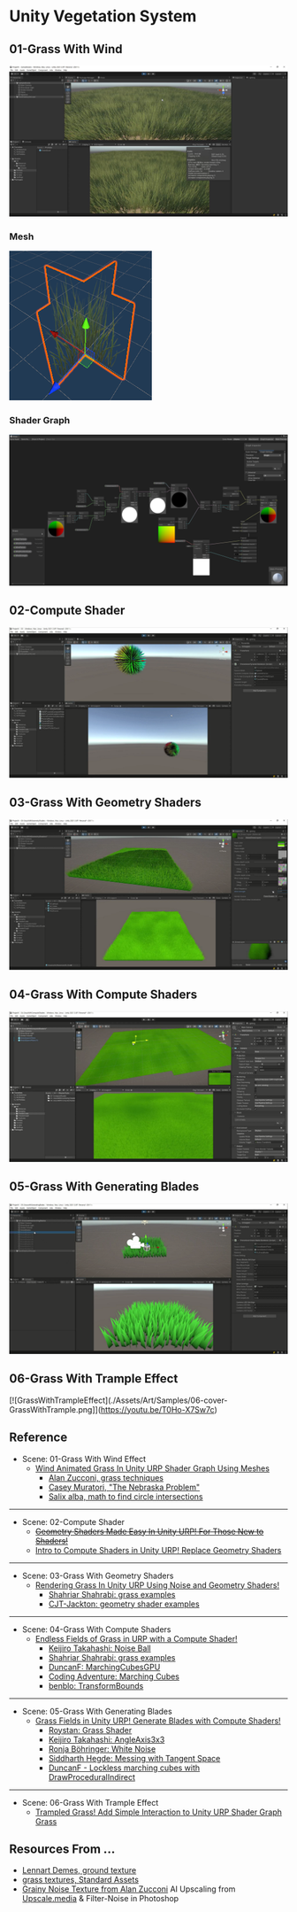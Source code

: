 # Unity Vegetation System

## 01-Grass With Wind
[![GrassWithWind](./Assets/Art/Samples/01-cover-vegetation.png)](https://youtu.be/jnDkbWfy9xI)

### Mesh
![mesh-card](./Assets/Art/Samples/mesh-card.png)

### Shader Graph
![shader-graph](./Assets/Art/Samples/shaderGraph.png)

## 02-Compute Shader
[![ComputeShader](./Assets/Art/Samples/02-cover-ComputeShader.png)](https://youtu.be/UIM5r9QLgNg)

## 03-Grass With Geometry Shaders
[![GrassWithGeometryShaders](./Assets/Art/Samples/03-cover-GrassWithGeometryShaders.png)](https://youtu.be/1pL7GS5mEPA)

## 04-Grass With Compute Shaders
[![GrassWithComputeShaders](./Assets/Art/Samples/04-cover-GrassWithComputeShaders.png)](https://youtu.be/ODRMUu2rpNc)

## 05-Grass With Generating Blades
[![GrassWithGeneratingBlades](./Assets/Art/Samples/05-cover-GrassWithGeneratingBlades.png)](https://youtu.be/iCve6qVbe1M)

## 06-Grass With Trample Effect
[![GrassWithTrampleEffect](./Assets/Art/Samples/06-cover-GrassWithTrample.png]](https://youtu.be/T0Ho-X7Sw7c)

## Reference
* Scene: 01-Grass With Wind Effect
  * [Wind Animated Grass In Unity URP Shader Graph Using Meshes](https://youtu.be/JDpt9xYaUYc)
    * [Alan Zucconi, grass techniques](https://www.alanzucconi.com/2018/07/28/shader-showcase-saturday-3/#more-9545)
    * [Casey Muratori, "The Nebraska Problem"](https://caseymuratori.com/blog_0011)
    * [Salix alba, math to find circle intersections](https://math.stackexchange.com/questions/256100/how-can-i-find-the-points-at-which-two-circles-intersect)
___
* Scene: 02-Compute Shader
  * ~~[Geometry Shaders Made Easy In Unity URP! For Those New to Shaders!](https://youtu.be/7C-mA08mp8o)~~
  * [Intro to Compute Shaders in Unity URP! Replace Geometry Shaders](https://youtu.be/EB5HiqDl7VE)
___
* Scene: 03-Grass With Geometry Shaders
  * [Rendering Grass In Unity URP Using Noise and Geometry Shaders!](https://youtu.be/YghAbgCN8XA)
    * [Shahriar Shahrabi: grass examples](https://shahriyarshahrabi.medium.com/volumetric-grass-shader-28ebb9f6860b)
    * [CJT-Jackton: geometry shader examples](https://github.com/CJT-Jackton/URP-Geometry-Shader-Example)
___
* Scene: 04-Grass With Compute Shaders
  * [Endless Fields of Grass in URP with a Compute Shader!](https://youtu.be/c1JThTu6-Ok)
    * [Keijiro Takahashi: Noise Ball](https://github.com/keijiro/NoiseBall2)
    * [Shahriar Shahrabi: grass examples](https://shahriyarshahrabi.medium.com/volumetric-grass-shader-28ebb9f6860b)
    * [DuncanF: MarchingCubesGPU](https://gist.github.com/DuncanF/353509dd397ea5f292fa52d1b9b5133d)
    * [Coding Adventure: Marching Cubes](https://youtu.be/M3iI2l0ltbE)
    * [benblo: TransformBounds](https://answers.unity.com/questions/361275/cant-convert-bounds-from-world-coordinates-to-loca.html)
___
* Scene: 05-Grass With Generating Blades
  * [Grass Fields in Unity URP! Generate Blades with Compute Shaders!](https://youtu.be/DeATXF4Szqo)
    * [Roystan: Grass Shader](https://roystan.net/articles/grass-shader/)
    * [Keijiro Takahashi: AngleAxis3x3](https://gist.github.com/keijiro/ee439d5e7388f3aafc5296005c8c3f33)
    * [Ronja Böhringer: White Noise](https://www.ronja-tutorials.com/post/024-white-noise/)
    * [Siddharth Hegde: Messing with Tangent Space](https://www.gamedeveloper.com/programming/messing-with-tangent-space)
    * [DuncanF - Lockless marching cubes with DrawProceduralIndirect](https://gist.github.com/DuncanF/353509dd397ea5f292fa52d1b9b5133d)
___    
* Scene: 06-Grass With Trample Effect
  * [Trampled Grass! Add Simple Interaction to Unity URP Shader Graph Grass](https://youtu.be/AmO7k-Lr0XM)

## Resources From ... 
  * [Lennart Demes, ground texture](https://ambientcg.com/view?id=Ground003)
  * [grass textures, Standard Assets](https://assetstore.unity.com/packages/essentials/asset-packs/standard-assets-for-unity-2018-4-32351)
  * [Grainy Noise Texture from Alan Zucconi](https://www.alanzucconi.com/2019/10/08/journey-sand-shader-3/) AI Upscaling from [Upscale.media](https://www.upscale.media/) & Filter-Noise in Photoshop
